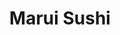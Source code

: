 ---
layout: place
title: "Marui Sushi"
permalink: /california/corona/marui-sushi.html
stateAbbr: CA
stateName: California
cityName: Corona
place_id: ChIJJ8hJIW643IARkWmJPQGJ77Y
photos:
  - name: >-
      places/ChIJJ8hJIW643IARkWmJPQGJ77Y/photos/AeeoHcKwCC6sknb06AcnawoRqG9R4VlvTqitu5GnftA45Ojv1uhnTvUSwkNJ8SNUTBIhRUQpFC3kR9Dyzqr_9CFXl5ovE-oMRTGuc-36-YSKiO2JyB38ZPSG9LS86Jv7aujGInX-pZ2p6OblzZHU7hZLM2XByThDDS49JYZsqxRBGSOgIOQguzwXc_DtZ4SAJ5jVSJcEHPDOP4wYNIv6crenZ2nhGv8jC3AyWL8E1K0ZqUWNK3jLcG9aMM9I7T8mHl3bXb4w9h7m9HczSFolMm3jTerbO0cjGvqWkdU-HahXDWiSYVV0Wjmt_FrKZS6Ddguj543FlMBM0k6moqzpLRRV9zbV00uW6_bNJD8K1rSB7xLRTjA9tXJiiaaPTaX5NpZDA-0IVNlC8UHjUL4Y0XrmHLut50kuK9lhdRjA9o3PuhYP1Q
    widthPx: 3264
    heightPx: 1836
    authorAttributions:
      - displayName: Christopher Bernardi
        uri: https://maps.google.com/maps/contrib/114432614656378973767
        photoUri: >-
          https://lh3.googleusercontent.com/a/ACg8ocKByHE7Qx1MyD5ptfp179w0tB7Ndn4FVnF5mofacvCIdiLIEw=s100-p-k-no-mo
    flagContentUri: >-
      https://www.google.com/local/imagery/report/?cb_client=maps_api_places.places_api&image_key=!1e10!2sCIHM0ogKEICAgICEk8eNbg&hl=en-US
    googleMapsUri: >-
      https://www.google.com/maps/place//data=!3m4!1e2!3m2!1sCIHM0ogKEICAgICEk8eNbg!2e10!4m2!3m1!1s0x80dcb86e2149c827:0xb6ef89013d896991
  - name: >-
      places/ChIJJ8hJIW643IARkWmJPQGJ77Y/photos/AeeoHcKTrs9OiCPRBy8h71SRJR6L_-uDR68vjZLjaWi5YiGGaeikJ4E0Blsx4yKtnUcvWwuA_pY-k1rZdYOh9-7eS355__8XtwNhdQVuuoFu3fDeNjYS3bzc3m5hZa2rBd6oeTdJw5Esw8RBEZVHKikMd9kv-AzetjiP_Dw2tVT9wKOGMCU3Hu_5EHWX75J82LpZujBzc7WhqSnvhg8hC7nz2DMCeC2QEXrtzbIZYTfm58_zksvAYWjjE6TzcR6c5bcG-e4IR1bLLQa223iNmPcPx0XCZ--a-mQgOiu3WYIyD9X9LKCcGRB6avUaUexsdnhtV-_eg5SxnRcctrK91cmQXdspu2jeM9BPyD8PDQUtFTi_-AwbAZNFEHwaKB4JDwKmBG41WheSvnmd0ddtDHpAFZKauyh_9yhKm896f9J73iV97HU
    widthPx: 3072
    heightPx: 4080
    authorAttributions:
      - displayName: Sue Lee
        uri: https://maps.google.com/maps/contrib/117863726554147541479
        photoUri: >-
          https://lh3.googleusercontent.com/a-/ALV-UjW2iuRy0gbSYmLMCj429HM4xLsoPSrElSjxoZIZJtCCpmyQ9FYOlw=s100-p-k-no-mo
    flagContentUri: >-
      https://www.google.com/local/imagery/report/?cb_client=maps_api_places.places_api&image_key=!1e10!2sCIHM0ogKEICAgIDm-oeI9AE&hl=en-US
    googleMapsUri: >-
      https://www.google.com/maps/place//data=!3m4!1e2!3m2!1sCIHM0ogKEICAgIDm-oeI9AE!2e10!4m2!3m1!1s0x80dcb86e2149c827:0xb6ef89013d896991
  - name: >-
      places/ChIJJ8hJIW643IARkWmJPQGJ77Y/photos/AeeoHcKJZ9GGLZWocMDuFQI1RWxe3whMp2lZwnSYjVevaza2xiRAzyKeImG6zpT2xGXVkM0TXp2alNdgM22Hv6XGlrecIfYDzksbGqEsoQyNVMGECBp9i5lzgLCa5ukhgE-TEv8ViXdKSGgKnBf_oY0SwuZLOCvdSEhUnLE-dMLGH0TGy95bIQZi1JnKcERkzWFmKqQjCO4n50eMzSYaZs7viBRzvefOSnrepaZrdf9KcFB0miQc4VcDPCH4w0Hao7wiSc3UN78wFRT3-BCaA3VO1kuw74cgvYXeP4N-CVOiGM0QMyyVrsLiymuQDUSXFGQNJ5q5XwVi5hFt9b2g982W4B_vTy_HOlSgNG3wA_wdJdogQnLdXmsQVw056ucUNMGV4A4GDzF9v4j3IU1vwvYIlmmWaAgJYry4rfkLOK3MYUS6Jw
    widthPx: 4032
    heightPx: 3024
    authorAttributions:
      - displayName: Leah Marie
        uri: https://maps.google.com/maps/contrib/107731427917044490762
        photoUri: >-
          https://lh3.googleusercontent.com/a-/ALV-UjXaPEYK4ySpmlJ7D-3H-e3g73SucNunK9CEoz9KBcfNM7Iobp3L=s100-p-k-no-mo
    flagContentUri: >-
      https://www.google.com/local/imagery/report/?cb_client=maps_api_places.places_api&image_key=!1e10!2sCIHM0ogKEICAgIDJx4yqFg&hl=en-US
    googleMapsUri: >-
      https://www.google.com/maps/place//data=!3m4!1e2!3m2!1sCIHM0ogKEICAgIDJx4yqFg!2e10!4m2!3m1!1s0x80dcb86e2149c827:0xb6ef89013d896991
  - name: >-
      places/ChIJJ8hJIW643IARkWmJPQGJ77Y/photos/AeeoHcJ65Nmz7F77nmcyRWG4Wxl6EXNbF4LXPxlPDHohqR-4-2qqDjZaD2BFLrj27APs2mn1rI4GD-k_2MQuXRsnHgervGMnU7DugTGBLiNo2arF7P5NDzQPY6oX0-wKpQgTDQaQhk9yrhY3FIYduKcJMCdNl0nGQVxpl4pNLnqtPufuzBleZXdUg_TtuW4ME2jmErmOZnAMBPXXcw2231uHJpi6gbSvZVnz8W9j8C4SfszGqZVqfqmrJO1Jlmw9GqU9X0yn3JEf1yYT4RGuTBlmS28nAcNphsZWRK1CrEW8H9IYgp3UTfjQWIzvG9KYphCni-wsqu6Y4TJCZpY6LunSmkxOO3wPP6J9ka72j42-5_as_357hYjLUt-uKApQpbHHA7PuSK6yUUNAlAaNV_yn4ThgXFp_mN4XjuNz6Rxt_2SAKchh
    widthPx: 3024
    heightPx: 4032
    authorAttributions:
      - displayName: Jackline Sedra
        uri: https://maps.google.com/maps/contrib/113160733106904288346
        photoUri: >-
          https://lh3.googleusercontent.com/a/ACg8ocJ0N_dS3Yky_VkXxrKNL53nrD4wm8GXIwU-R6JatGsQrFmYDw=s100-p-k-no-mo
    flagContentUri: >-
      https://www.google.com/local/imagery/report/?cb_client=maps_api_places.places_api&image_key=!1e10!2sCIHM0ogKEICAgIC71P3GuQE&hl=en-US
    googleMapsUri: >-
      https://www.google.com/maps/place//data=!3m4!1e2!3m2!1sCIHM0ogKEICAgIC71P3GuQE!2e10!4m2!3m1!1s0x80dcb86e2149c827:0xb6ef89013d896991
  - name: >-
      places/ChIJJ8hJIW643IARkWmJPQGJ77Y/photos/AeeoHcISpUoXDkd_CDhqBQPulNre4g-qTOBr6XGzPSjIcOB6XFcpQmj3RRAxuLVU5nI9DiOAK4GaKaqJm9n5WPt27V-kbxRwelcj4PNGwfkOZpdqwLoHadXMGZ6trH11-YMsCLN5bBrj0xcT1hzoPhW8y6bC5yoGqtQn84uVt15Fxkb0PfZ2kurQkA_Y-pXSCKhpsqqo4uwYQEzKyqjvlznN90QuQd4zBYbJBc64aNGrJ4cd_x9iN4Au6zLrFsa65-XpEs3Y0ysR3fv-cT0QlMDTX5Ul6UGvImcdd1K2htDYIqcDnxdvzqIttCHUiOp_Xb4AeTDIvIsZGEu5PnBMSxI-HWcW85QNJ-MUVvUHH318DU8Pab__AdY9XAFSy8xCD1wIJCDNmoOr252xyY2-7IMDOK514mjPsMaT4IVWrGcZ_4T8e5A_
    widthPx: 1428
    heightPx: 945
    authorAttributions:
      - displayName: Mickey “Feliz Vida Sigma”
        uri: https://maps.google.com/maps/contrib/116661686700066132523
        photoUri: >-
          https://lh3.googleusercontent.com/a-/ALV-UjUxAlip4M5YAiYzoAI2v_07uzXlvdbdCuD2ZkFzp62HvUKBSD7UKw=s100-p-k-no-mo
    flagContentUri: >-
      https://www.google.com/local/imagery/report/?cb_client=maps_api_places.places_api&image_key=!1e10!2sCIHM0ogKEICAgICag42f2AE&hl=en-US
    googleMapsUri: >-
      https://www.google.com/maps/place//data=!3m4!1e2!3m2!1sCIHM0ogKEICAgICag42f2AE!2e10!4m2!3m1!1s0x80dcb86e2149c827:0xb6ef89013d896991
  - name: >-
      places/ChIJJ8hJIW643IARkWmJPQGJ77Y/photos/AeeoHcKIUuGYYh4fTDpMFAU20v6tKVZXPpYfHPFPs3pIN1NxELtNLHQwYGKTJDVurnN3qqJMMnYpn0ObzjNN6LpJbcPl8H6sL67bcVE5gukZez_Yi7eL3g5MN_SG83aNHlcBw9Yhz4jGZqtC674hPok_unAmjiBv4IkYBFJcccBqBypAIAG0stRvSFWZFXGfhEa6DYJUYagODV485c1dlEn0GXayLhqSf4CEK75Mbjzk-MiBk8I9DjsJ5oLX7zzSeYoNlmQB73ROmjtUbOPtuS6OYqpegZd9iXyAc1GzXYrYZtA91KmP0xLBdeMUHf5SuwZ3SBoSyUynBuxuQ8vapUMDRTLq0jLphVMQymzo0eQFlHQrtId_84FOO6quspAJg2QGEb6kAWhGf-1CE7y8dKcW5HDIeO5KFWyZUnPmZMIZNSyoVA
    widthPx: 1367
    heightPx: 941
    authorAttributions:
      - displayName: Mickey “Feliz Vida Sigma”
        uri: https://maps.google.com/maps/contrib/116661686700066132523
        photoUri: >-
          https://lh3.googleusercontent.com/a-/ALV-UjUxAlip4M5YAiYzoAI2v_07uzXlvdbdCuD2ZkFzp62HvUKBSD7UKw=s100-p-k-no-mo
    flagContentUri: >-
      https://www.google.com/local/imagery/report/?cb_client=maps_api_places.places_api&image_key=!1e10!2sCIHM0ogKEICAgICag83KLw&hl=en-US
    googleMapsUri: >-
      https://www.google.com/maps/place//data=!3m4!1e2!3m2!1sCIHM0ogKEICAgICag83KLw!2e10!4m2!3m1!1s0x80dcb86e2149c827:0xb6ef89013d896991
  - name: >-
      places/ChIJJ8hJIW643IARkWmJPQGJ77Y/photos/AeeoHcJs8D0q-zwCM8if2sW6C3p3WbJXAKv-1BvUOj2ACGEoKNrVR8oq_e2MGxvtFec5gYOYuwLpooRN2CgLEeavie3dcGLjpQBUdJ35n01tjTZPX7Kx6vfozMOx4v1J_OqdWyAL2_DxhMb2aQ2G-8kx1E0Cn5OoIgA8qF_FFHU7_DM0s_118Muj0MWWmf4uyAdrRTOryiEl1xF_t_HF9dXr5P4NurbixtqABmp1_k3obmEcwRA1eN2toNLp2Xo5HH9NdRsSJ4lwRU46E__1OgRllc25QT3T8aZHfNhR_tjo7VsrE7jWkjCE-jjUYJD_DE5yNXeYktB9udZsxB1P5QOjKj5jY5eJF6kaZRWMLtnroTCAWValHPpZK-5mE-9chbJclo7m7wHlxUt3TDhGNJ1XcHiDzRlyKmy3N5sWi9_V2SBUV3aD4M8A2NpKjIJlSDDa
    widthPx: 2268
    heightPx: 4032
    authorAttributions:
      - displayName: Jose Ramirez
        uri: https://maps.google.com/maps/contrib/102089192392489934624
        photoUri: >-
          https://lh3.googleusercontent.com/a/ACg8ocL9tzfYlZ97IJFmoK-fWPxU9aEuSdc-3Ctn090GVfDStW7RLA=s100-p-k-no-mo
    flagContentUri: >-
      https://www.google.com/local/imagery/report/?cb_client=maps_api_places.places_api&image_key=!1e10!2sCIABIhADydERSCsWAWfpwj0AA-VG&hl=en-US
    googleMapsUri: >-
      https://www.google.com/maps/place//data=!3m4!1e2!3m2!1sCIABIhADydERSCsWAWfpwj0AA-VG!2e10!4m2!3m1!1s0x80dcb86e2149c827:0xb6ef89013d896991
  - name: >-
      places/ChIJJ8hJIW643IARkWmJPQGJ77Y/photos/AeeoHcKlybwJJ93un00DNgLIdVgWkx4JU67-NzQOdJMxSGKcH6e68yPW7F6B3yRa7FhwrNSSXHRt0mRypHxbxMsLvp17Pv43AfbMoFC9FxewE-cFiNTQ0XBeiH1Pna9tZvW-Emm0BkzhkIPq-I24vIhBlWto_gVivE0Q79rRco7a3Sjy_pPRBJJgzcUwJUjDv4VgYOL413eCahOHYVvcgmP9ig2o45iTW85eQBdMVhcY18FSzRHCESrCwGpXsAcxsv8PiVxTjvLGRafSHMJ46osFP6h30-9ZaT-Eo4u5De2r_P0jNYFI5VB2AE6ZqYmJkormeVcQDc9uVr14AFPHpnwtD6J09HhQK_6oRVcQN5Vd3XRxUXWG5f1Rrs9WwXYLFGT_vcP2gJCEFRY8pXbg_medODbv8yQwbRjxX-494-w0PfW2HQ
    widthPx: 3000
    heightPx: 4000
    authorAttributions:
      - displayName: Yeshaq Electrono
        uri: https://maps.google.com/maps/contrib/109142897140803924323
        photoUri: >-
          https://lh3.googleusercontent.com/a-/ALV-UjWwiH6epBQtvYpqiiOB0JvYk4GdqzZaCBpmzQOW7Tf6EQXZPBcWAw=s100-p-k-no-mo
    flagContentUri: >-
      https://www.google.com/local/imagery/report/?cb_client=maps_api_places.places_api&image_key=!1e10!2sCIHM0ogKEICAgICHrP-tJQ&hl=en-US
    googleMapsUri: >-
      https://www.google.com/maps/place//data=!3m4!1e2!3m2!1sCIHM0ogKEICAgICHrP-tJQ!2e10!4m2!3m1!1s0x80dcb86e2149c827:0xb6ef89013d896991
  - name: >-
      places/ChIJJ8hJIW643IARkWmJPQGJ77Y/photos/AeeoHcJvSynWDA7Ik6aB_cxMh-ESbhrdMJcz-fJAxMwy_MjuLQSTCMxOyPZPE-6nVSTH9wn8VUyz6alj8t-oaXsqRe6EdqPBCpzkpvnUY0FrGJcl5R7MW6OQMu8eNN7YhGMINXOY1JM-I0wGntOOQz-MjWr0nTyRUdmHOgNIvsqovrtc8pgTxnPXwNWUvKd8PawAGl9fo_xJDmyoegHC-5El2ZkGfURweCj3JTjdkGdAaWOxnCqXoQDf2a97MYMmp3YUJzXvG6qQZnkCJsVw0EtYCBHrwSCviAaECxlkKcqJCmsjMNH3k8gL8ARCCBtswEIUlNhmr5AUe-nAkksJcKitRgiYKz5fhdfJ7_AQbIMQLP2b4zqCXAU9OVeZZcZ0-MakySunGZSaCErX7hqN4QPJuvOdbDxcXSzmhfCaBcmRVNY9QZir
    widthPx: 4800
    heightPx: 3600
    authorAttributions:
      - displayName: Andrew Masotto (Aureo85)
        uri: https://maps.google.com/maps/contrib/107917744785727106926
        photoUri: >-
          https://lh3.googleusercontent.com/a-/ALV-UjXFncSCUYxFyxuh_mCHvJuV40HEQSpumkcizaWHGIrh-b6vtdqYJg=s100-p-k-no-mo
    flagContentUri: >-
      https://www.google.com/local/imagery/report/?cb_client=maps_api_places.places_api&image_key=!1e10!2sCIHM0ogKEICAgIDJpKLFogE&hl=en-US
    googleMapsUri: >-
      https://www.google.com/maps/place//data=!3m4!1e2!3m2!1sCIHM0ogKEICAgIDJpKLFogE!2e10!4m2!3m1!1s0x80dcb86e2149c827:0xb6ef89013d896991
  - name: >-
      places/ChIJJ8hJIW643IARkWmJPQGJ77Y/photos/AeeoHcLSXNcUQ9Z2cRMi-npSAkcmML5A4FnU7YN-gQSVUL2lLiyr5oMKs2aMIO7Hs0frhertSZ32zEP77QDaopo_ow9FL0uLnmEhULmeaT5hD7RFRF-IWXAwE8aVg4S44Fk5-iLEUu6M5hyAHol4SwJFf2GBuKrD8TsD4Ietw-0tk_Up4lPU1VqWy_JSzI-CFmIQ_GT2KkXn7jhifkC_Kmn9GuqAXenDuO0PwgREI7y8mOJK3jqCrWPvLQ0okA106Aqf42-pN5qzaRML7kX5QjnzXDFuciIEk-BXrjAL5GnfY7zSyjPHf4FbvjdDVokmmRMHrcBLFSXIXHoH4yURggqR6043h_DlhdjGrDuOkCY4MvPBMQaMjq5S01hyZYwZG4BJDpRHrHc310YLZyu8sBdx3WCiancBljGK96KDbQN9YL_mePEN
    widthPx: 3000
    heightPx: 4000
    authorAttributions:
      - displayName: Yeshaq Electrono
        uri: https://maps.google.com/maps/contrib/109142897140803924323
        photoUri: >-
          https://lh3.googleusercontent.com/a-/ALV-UjWwiH6epBQtvYpqiiOB0JvYk4GdqzZaCBpmzQOW7Tf6EQXZPBcWAw=s100-p-k-no-mo
    flagContentUri: >-
      https://www.google.com/local/imagery/report/?cb_client=maps_api_places.places_api&image_key=!1e10!2sCIHM0ogKEICAgICHrP-txQE&hl=en-US
    googleMapsUri: >-
      https://www.google.com/maps/place//data=!3m4!1e2!3m2!1sCIHM0ogKEICAgICHrP-txQE!2e10!4m2!3m1!1s0x80dcb86e2149c827:0xb6ef89013d896991
address: 2347 California Ave STE 101, Corona, CA 92881, USA
street: 2347 California Ave STE 101
city: Corona
state: CA
zip: '92881'
country: USA
neighborhood: null
latitude: '33.843772'
longitude: '-117.537647'
accessibility_options:
  wheelchairAccessibleParking: true
  wheelchairAccessibleEntrance: true
  wheelchairAccessibleRestroom: true
  wheelchairAccessibleSeating: true
business_status: OPERATIONAL
name: Marui Sushi
google_maps_links:
  directionsUri: >-
    https://www.google.com/maps/dir//''/data=!4m7!4m6!1m1!4e2!1m2!1m1!1s0x80dcb86e2149c827:0xb6ef89013d896991!3e0
  placeUri: https://maps.google.com/?cid=13181905272757119377
  writeAReviewUri: >-
    https://www.google.com/maps/place//data=!4m3!3m2!1s0x80dcb86e2149c827:0xb6ef89013d896991!12e1
  reviewsUri: >-
    https://www.google.com/maps/place//data=!4m4!3m3!1s0x80dcb86e2149c827:0xb6ef89013d896991!9m1!1b1
  photosUri: >-
    https://www.google.com/maps/place//data=!4m3!3m2!1s0x80dcb86e2149c827:0xb6ef89013d896991!10e5
primary_type: Sushi Restaurant
opening_hours:
  regular: null
  current: null
secondary_opening_hours:
  regular:
    weekdayDescriptions: null
    type: null
  current:
    weekdayDescriptions: null
    type: null
phone: (951) 734-5800
price_level: PRICE_LEVEL_MODERATE
price_range: $20 &ndash; $30
rating: '4.5'
rating_count: 464
website: http://maruisushica.com/
description: null
reviews: null
parking_options: null
payment_options: null
allow_dogs: null
curbside_pickup: null
delivery: null
dine_in: null
good_for_children: null
good_for_groups: null
good_for_sports: null
live_music: null
menu_for_children: null
outdoor_seating: null
reservable: null
restroom: null
serves_beer: null
serves_breakfast: null
serves_brunch: null
serves_cocktails: null
serves_coffee: null
serves_dinner: null
serves_dessert: null
serves_lunch: null
serves_vegetarian_food: null
serves_wine: null
takeout: null

---